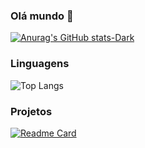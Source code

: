 ### Olá mundo 👋
[![Anurag's GitHub stats-Dark](https://github-readme-stats.vercel.app/api?username=felipesetup&show_icons=true&theme=dark#gh-dark-mode-only)](https://github.com/anuraghazra/github-readme-stats#gh-dark-mode-only)

### Linguagens
![Top Langs](https://github-readme-stats.vercel.app/api/top-langs/?username=felipesetup&layout=compact&theme=radical)

### Projetos
[![Readme Card](https://github-readme-stats.vercel.app/api/pin/?username=felipesetup&repo=TikTok&theme=radical)](https://github.com/felipesetup/TikTok)

